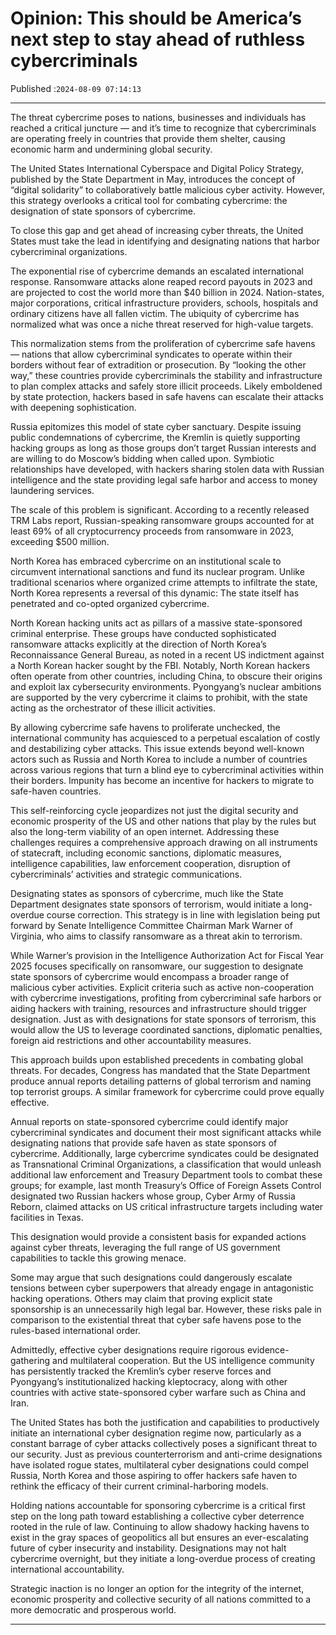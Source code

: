 # Opinion: This should be America’s next step to stay ahead of ruthless cybercriminals

Published :`2024-08-09 07:14:13`

---

The threat cybercrime poses to nations, businesses and individuals has reached a critical juncture — and it’s time to recognize that cybercriminals are operating freely in countries that provide them shelter, causing economic harm and undermining global security.

The United States International Cyberspace and Digital Policy Strategy, published by the State Department in May, introduces the concept of “digital solidarity” to collaboratively battle malicious cyber activity. However, this strategy overlooks a critical tool for combating cybercrime: the designation of state sponsors of cybercrime.

To close this gap and get ahead of increasing cyber threats, the United States must take the lead in identifying and designating nations that harbor cybercriminal organizations.

The exponential rise of cybercrime demands an escalated international response. Ransomware attacks alone reaped record payouts in 2023 and are projected to cost the world more than $40 billion in 2024. Nation-states, major corporations, critical infrastructure providers, schools, hospitals and ordinary citizens have all fallen victim. The ubiquity of cybercrime has normalized what was once a niche threat reserved for high-value targets.

This normalization stems from the proliferation of cybercrime safe havens — nations that allow cybercriminal syndicates to operate within their borders without fear of extradition or prosecution. By “looking the other way,” these countries provide cybercriminals the stability and infrastructure to plan complex attacks and safely store illicit proceeds. Likely emboldened by state protection, hackers based in safe havens can escalate their attacks with deepening sophistication.

Russia epitomizes this model of state cyber sanctuary. Despite issuing public condemnations of cybercrime, the Kremlin is quietly supporting hacking groups as long as those groups don’t target Russian interests and are willing to do Moscow’s bidding when called upon. Symbiotic relationships have developed, with hackers sharing stolen data with Russian intelligence and the state providing legal safe harbor and access to money laundering services.

The scale of this problem is significant. According to a recently released TRM Labs report, Russian-speaking ransomware groups accounted for at least 69% of all cryptocurrency proceeds from ransomware in 2023, exceeding $500 million.

North Korea has embraced cybercrime on an institutional scale to circumvent international sanctions and fund its nuclear program. Unlike traditional scenarios where organized crime attempts to infiltrate the state, North Korea represents a reversal of this dynamic: The state itself has penetrated and co-opted organized cybercrime.

North Korean hacking units act as pillars of a massive state-sponsored criminal enterprise. These groups have conducted sophisticated ransomware attacks explicitly at the direction of North Korea’s Reconnaissance General Bureau, as noted in a recent US indictment against a North Korean hacker sought by the FBI. Notably, North Korean hackers often operate from other countries, including China, to obscure their origins and exploit lax cybersecurity environments. Pyongyang’s nuclear ambitions are supported by the very cybercrime it claims to prohibit, with the state acting as the orchestrator of these illicit activities.

By allowing cybercrime safe havens to proliferate unchecked, the international community has acquiesced to a perpetual escalation of costly and destabilizing cyber attacks. This issue extends beyond well-known actors such as Russia and North Korea to include a number of countries across various regions that turn a blind eye to cybercriminal activities within their borders. Impunity has become an incentive for hackers to migrate to safe-haven countries.

This self-reinforcing cycle jeopardizes not just the digital security and economic prosperity of the US and other nations that play by the rules but also the long-term viability of an open internet. Addressing these challenges requires a comprehensive approach drawing on all instruments of statecraft, including economic sanctions, diplomatic measures, intelligence capabilities, law enforcement cooperation, disruption of cybercriminals’ activities and strategic communications.

Designating states as sponsors of cybercrime, much like the State Department designates state sponsors of terrorism, would initiate a long-overdue course correction. This strategy is in line with legislation being put forward by Senate Intelligence Committee Chairman Mark Warner of Virginia, who aims to classify ransomware as a threat akin to terrorism.

While Warner’s provision in the Intelligence Authorization Act for Fiscal Year 2025 focuses specifically on ransomware, our suggestion to designate state sponsors of cybercrime would encompass a broader range of malicious cyber activities. Explicit criteria such as active non-cooperation with cybercrime investigations, profiting from cybercriminal safe harbors or aiding hackers with training, resources and infrastructure should trigger designation. Just as with designations for state sponsors of terrorism, this would allow the US to leverage coordinated sanctions, diplomatic penalties, foreign aid restrictions and other accountability measures.

This approach builds upon established precedents in combating global threats. For decades, Congress has mandated that the State Department produce annual reports detailing patterns of global terrorism and naming top terrorist groups. A similar framework for cybercrime could prove equally effective.

Annual reports on state-sponsored cybercrime could identify major cybercriminal syndicates and document their most significant attacks while designating nations that provide safe haven as state sponsors of cybercrime. Additionally, large cybercrime syndicates could be designated as Transnational Criminal Organizations, a classification that would unleash additional law enforcement and Treasury Department tools to combat these groups; for example, last month Treasury’s Office of Foreign Assets Control designated two Russian hackers whose group, Cyber Army of Russia Reborn, claimed attacks on US critical infrastructure targets including water facilities in Texas.

This designation would provide a consistent basis for expanded actions against cyber threats, leveraging the full range of US government capabilities to tackle this growing menace.

Some may argue that such designations could dangerously escalate tensions between cyber superpowers that already engage in antagonistic hacking operations. Others may claim that proving explicit state sponsorship is an unnecessarily high legal bar. However, these risks pale in comparison to the existential threat that cyber safe havens pose to the rules-based international order.

Admittedly, effective cyber designations require rigorous evidence-gathering and multilateral cooperation. But the US intelligence community has persistently tracked the Kremlin’s cyber reserve forces and Pyongyang’s institutionalized hacking kleptocracy, along with other countries with active state-sponsored cyber warfare such as China and Iran.

The United States has both the justification and capabilities to productively initiate an international cyber designation regime now, particularly as a constant barrage of cyber attacks collectively poses a significant threat to our security. Just as previous counterterrorism and anti-crime designations have isolated rogue states, multilateral cyber designations could compel Russia, North Korea and those aspiring to offer hackers safe haven to rethink the efficacy of their current criminal-harboring models.

Holding nations accountable for sponsoring cybercrime is a critical first step on the long path toward establishing a collective cyber deterrence rooted in the rule of law. Continuing to allow shadowy hacking havens to exist in the gray spaces of geopolitics all but ensures an ever-escalating future of cyber insecurity and instability. Designations may not halt cybercrime overnight, but they initiate a long-overdue process of creating international accountability.

Strategic inaction is no longer an option for the integrity of the internet, economic prosperity and collective security of all nations committed to a more democratic and prosperous world.

---

